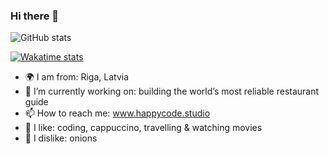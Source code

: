 ### Hi there 🦄

<!--
**evanca/evanca** is a ✨ _special_ ✨ repository because its `README.md` (this file) appears on your GitHub profile.

Here are some ideas to get you started:

- 🔭 I’m currently working on ...
- 🌱 I’m currently learning ...
- 👯 I’m looking to collaborate on ...
- 🤔 I’m looking for help with ...
- 💬 Ask me about ...
- 📫 How to reach me: ...
- 😄 Pronouns: ...
- ⚡ Fun fact: ...
-->

![GitHub stats](https://github-readme-stats-alpha-blush-52.vercel.app/api?username=evanca&count_private=true&show_icons=true&hide=issues,contribs,prs&show=prs_merged)

[![Wakatime stats](https://github-readme-stats-alpha-blush-52.vercel.app/api/wakatime?username=2f5ed1be-c97a-4d11-9513-d3f9c87e2d44&langs_count=5&custom_title=Ivanna's%20Coding%20Stats)](https://github.com/anuraghazra/github-readme-stats)


- 🌍 I am from: Riga, Latvia
- 🔭 I’m currently working on: building the world’s most reliable restaurant guide
- 📫 How to reach me: www.happycode.studio
- 🤍 I like: coding, cappuccino, travelling & watching movies
- 🧅 I dislike: onions



